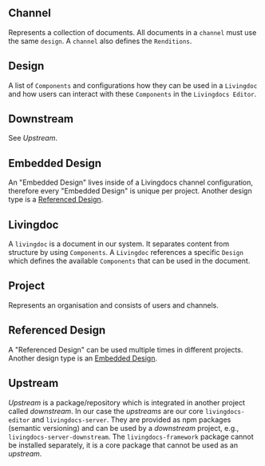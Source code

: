 
## Channel

Represents a collection of documents. All documents in a `channel` must use
the same `design`. A `channel` also defines the `Renditions`.

## Design

A list of `Components` and configurations how they can be used
in a `Livingdoc` and how users can interact with these `Components` in the
`Livingdocs Editor`.

## Downstream

See *Upstream*.

## Embedded Design

An "Embedded Design" lives inside of a Livingdocs channel configuration, therefore every "Embedded Design" is unique per project.
Another design type is a [Referenced Design](#referenced-design).

## Livingdoc

A `livingdoc` is a document in our system. It separates content from structure
by using `Components`. A `Livingdoc` references a specific `Design` which
defines the available `Components` that can be used in the document.

## Project

Represents an organisation and consists of users and channels.

## Referenced Design

A "Referenced Design" can be used multiple times in different projects.
Another design type is an [Embedded Design](#embedded-design).

## Upstream

*Upstream* is a package/repository which is integrated in another project called
*downstream*. In our case the *upstreams* are our core `livingdocs-editor` and
`livingdocs-server`. They are provided as npm packages (semantic versioning) and
can be used by a *downstream* project, e.g., `livingdocs-server-downstream`. The
`livingdocs-framework` package cannot be installed separately, it is a core
package that cannot be used as an *upstream*.
